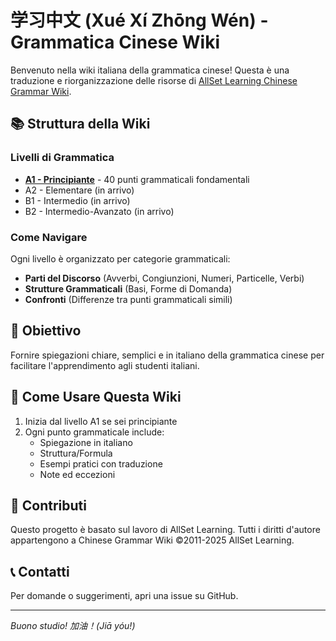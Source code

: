 # 学习中文 (Xué Xí Zhōng Wén) - Grammatica Cinese Wiki

Benvenuto nella wiki italiana della grammatica cinese! Questa è una traduzione e riorganizzazione delle risorse di [AllSet Learning Chinese Grammar Wiki](https://resources.allsetlearning.com/chinese/grammar/Main_Page).

## 📚 Struttura della Wiki

### Livelli di Grammatica

- [**A1 - Principiante**](./A1/README.md) - 40 punti grammaticali fondamentali
- A2 - Elementare (in arrivo)
- B1 - Intermedio (in arrivo)
- B2 - Intermedio-Avanzato (in arrivo)

### Come Navigare

Ogni livello è organizzato per categorie grammaticali:

- **Parti del Discorso** (Avverbi, Congiunzioni, Numeri, Particelle, Verbi)
- **Strutture Grammaticali** (Basi, Forme di Domanda)
- **Confronti** (Differenze tra punti grammaticali simili)

## 🎯 Obiettivo

Fornire spiegazioni chiare, semplici e in italiano della grammatica cinese per facilitare l'apprendimento agli studenti italiani.

## 📖 Come Usare Questa Wiki

1. Inizia dal livello A1 se sei principiante
2. Ogni punto grammaticale include:
   - Spiegazione in italiano
   - Struttura/Formula
   - Esempi pratici con traduzione
   - Note ed eccezioni

## 🤝 Contributi

Questo progetto è basato sul lavoro di AllSet Learning. Tutti i diritti d'autore appartengono a Chinese Grammar Wiki ©2011-2025 AllSet Learning.

## 📞 Contatti

Per domande o suggerimenti, apri una issue su GitHub.

---

*Buono studio! 加油！(Jiā yóu!)*
